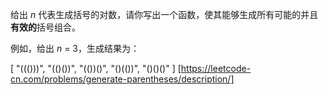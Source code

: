 给出 _n_ 代表生成括号的对数，请你写出一个函数，使其能够生成所有可能的并且**有效的**括号组合。

例如，给出 _n_ \= 3，生成结果为：

\[
  "((()))",
  "(()())",
  "(())()",
  "()(())",
  "()()()"
\] 
[https://leetcode-cn.com/problems/generate-parentheses/description/]
